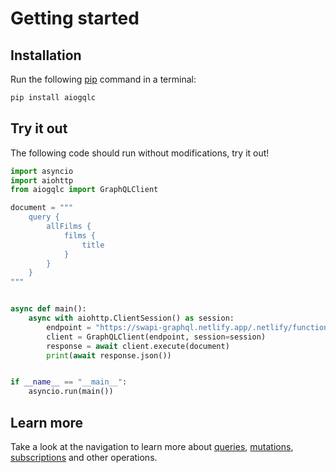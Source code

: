 # Getting started

## Installation

Run the following [pip](https://pip.pypa.io/en/stable/getting-started/) command in a terminal:

```sh
pip install aiogqlc
```

## Try it out

The following code should run without modifications, try it out!

```python
import asyncio
import aiohttp
from aiogqlc import GraphQLClient

document = """
    query {
        allFilms {
            films {
                title
            }
        }
    }
"""


async def main():
    async with aiohttp.ClientSession() as session:
        endpoint = "https://swapi-graphql.netlify.app/.netlify/functions/index"
        client = GraphQLClient(endpoint, session=session)
        response = await client.execute(document)
        print(await response.json())


if __name__ == "__main__":
    asyncio.run(main())
```

## Learn more

Take a look at the navigation to learn more about
[queries](queries.md), [mutations](mutations.md), [subscriptions](subscriptions.md) and other operations.
